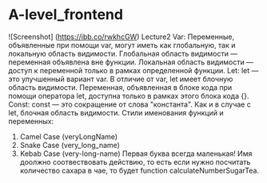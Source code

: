 # A-level_frontend
![Screenshot] (https://ibb.co/rwkhcGW)
Lecture2
Var:
Переменные, объявленные при помощи var, могут иметь как глобальную, так и локальную область видимости.
Глобальная область видимости — переменная объявлена вне функции.
Локальная область видимости — доступ к переменной только в рамках определенной функции.
Let:
let — это улучшенный вариант var. В отличие от var, let имеет блочную область видимости. 
Переменная, объявленная в блоке кода при помощи оператора let, доступна только в рамках этого блока кода {}.
Const:
const — это сокращение от слова "константа". Как и в случае с let, блочная область видимости.
Cтили именования функций и переменных:
1) Camel Case (veryLongName)
2) Snake Case (very_long_name)
3) Kebab Case (very-long-name)
Первая буква всегда маленькая!
Имя доолжно соотвествовать действию, то есть если нужно посчитать количество сахара в чае, то будет function calculateNumberSugarTea.
